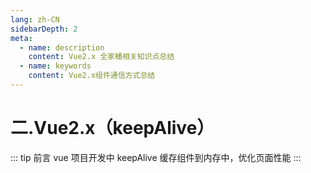 ```yaml
---
lang: zh-CN
sidebarDepth: 2
meta:
  - name: description
    content: Vue2.x 全家桶相关知识点总结
  - name: keywords
    content: Vue2.x组件通信方式总结
---
```


# 二.Vue2.x（keepAlive）

::: tip 前言
vue 项目开发中 keepAlive 缓存组件到内存中，优化页面性能
:::
